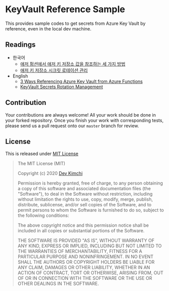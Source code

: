 # KeyVault Reference Sample #

This provides sample codes to get secrets from Azure Key Vault by reference, even in the local dev machine.


## Readings ##

* 한국어
  * [애저 펑션에서 애저 키 저장소 값을 참조하는 세 가지 방법](https://blog.aliencube.org/ko/2020/04/30/3-ways-referencing-azure-key-vault-from-azure-functions/)
  * [애저 키 저장소 시크릿 로테이션 관리](https://blog.aliencube.org/ko/2021/02/17/keyvault-secrets-rotation-management/)
* English
  * [3 Ways Referencing Azure Key Vault from Azure Functions](https://devkimchi.com/2020/04/30/3-ways-referencing-azure-key-vault-from-azure-functions/)
  * [KeyVault Secrets Rotation Management](https://devkimchi.com/2021/02/17/keyvault-secrets-rotation-management/)


## Contribution ##

Your contributions are always welcome! All your work should be done in your forked repository. Once you finish your work with corresponding tests, please send us a pull request onto our `master` branch for review.


## License ##

This is released under [MIT License](http://opensource.org/licenses/MIT)

> The MIT License (MIT)
>
> Copyright (c) 2020 [Dev Kimchi](https://devkimchi.com)
> 
> Permission is hereby granted, free of charge, to any person obtaining a copy of this software and associated documentation files (the "Software"), to deal in the Software without restriction, including without limitation the rights to use, copy, modify, merge, publish, distribute, sublicense, and/or sell copies of the Software, and to permit persons to whom the Software is furnished to do so, subject to the following conditions:
> 
> The above copyright notice and this permission notice shall be included in all copies or substantial portions of the Software.
> 
> THE SOFTWARE IS PROVIDED "AS IS", WITHOUT WARRANTY OF ANY KIND, EXPRESS OR IMPLIED, INCLUDING BUT NOT LIMITED TO THE WARRANTIES OF MERCHANTABILITY, FITNESS FOR A PARTICULAR PURPOSE AND NONINFRINGEMENT. IN NO EVENT SHALL THE AUTHORS OR COPYRIGHT HOLDERS BE LIABLE FOR ANY CLAIM, DAMAGES OR OTHER LIABILITY, WHETHER IN AN ACTION OF CONTRACT, TORT OR OTHERWISE, ARISING FROM, OUT OF OR IN CONNECTION WITH THE SOFTWARE OR THE USE OR OTHER DEALINGS IN THE SOFTWARE.
